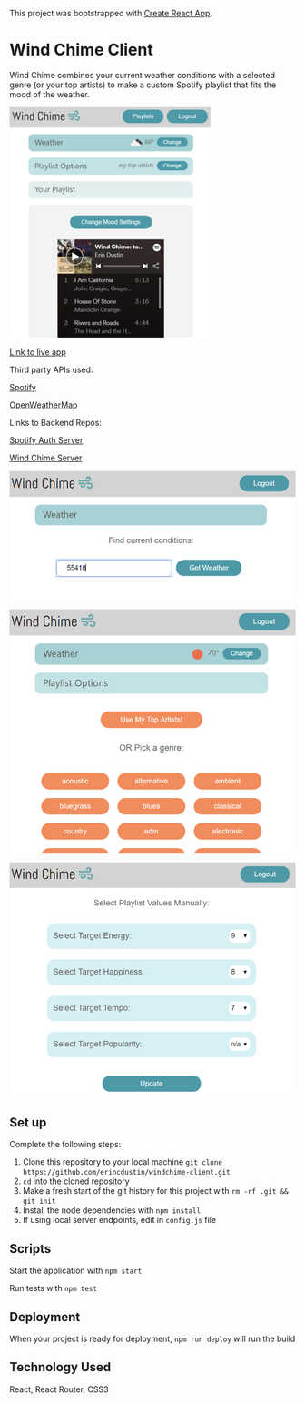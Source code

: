 This project was bootstrapped with [Create React App](https://github.com/facebook/create-react-app).

# Wind Chime Client

Wind Chime combines your current weather conditions with a selected genre (or your top artists) to make a custom Spotify playlist that fits the mood of the weather.

![Screenshot of generated playlist](/src/images/playlist-resized.png "App Example")

[Link to live app](https://erins-windchime-app.erincdustin.now.sh)

Third party APIs used:

[Spotify](https://developer.spotify.com/documentation/web-api/reference/)

[OpenWeatherMap](https://openweathermap.org/current)

Links to Backend Repos:

[Spotify Auth Server](https://github.com/erincdustin/spotify-auth-server)

[Wind Chime Server](https://github.com/erincdustin/windchime-server)

![Screenshot of weather route](/src/images/weather.png "Enter Zip Code for Weather Conditions")

![Screenshot of playlist route](/src/images/playlist-options.png "Choose from a list of genres or your top artists")

![Screenshot of update route](/src/images/update.png "Update the mood setting on your playlist")

## Set up

Complete the following steps:

1. Clone this repository to your local machine `git clone https://github.com/erincdustin/windchime-client.git`
2. `cd` into the cloned repository
3. Make a fresh start of the git history for this project with `rm -rf .git && git init`
4. Install the node dependencies with `npm install`
5. If using local server endpoints, edit in `config.js` file

## Scripts

Start the application with `npm start`

Run tests with `npm test`

## Deployment  

When your project is ready for deployment, `npm run deploy` will run the build

## Technology Used

React, React Router, CSS3


